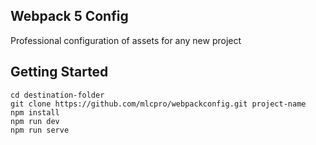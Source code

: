Webpack 5 Config
-------
Professional configuration of assets for any new project

Getting Started
-------
```
cd destination-folder
git clone https://github.com/mlcpro/webpackconfig.git project-name
npm install
npm run dev
npm run serve
```
